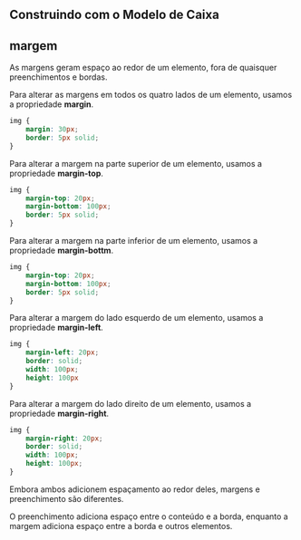 ## Construindo com o Modelo de Caixa

## margem

As margens geram espaço ao redor de um elemento, fora de quaisquer preenchimentos e bordas.

Para alterar as margens em todos os quatro lados de um elemento, usamos a propriedade **margin**.

```css
img {
    margin: 30px;
    border: 5px solid;
}
```
Para alterar a margem na parte superior de um elemento, usamos a propriedade **margin-top**.

```css
img {
    margin-top: 20px;
    margin-bottom: 100px;
    border: 5px solid;
}
```

Para alterar a margem na parte inferior de um elemento, usamos a propriedade **margin-bottm**.

```css 
img {
    margin-top: 20px;
    margin-bottom: 100px;
    border: 5px solid;
}
```

Para alterar a margem do lado esquerdo de um elemento, usamos a propriedade **margin-left**.

```css
img {
    margin-left: 20px;
    border: solid;
    width: 100px;
    height: 100px
}
```

Para alterar a margem do lado direito de um elemento, usamos a propriedade **margin-right**.

```css 
img {
    margin-right: 20px;
    border: solid;
    width: 100px;
    height: 100px;
}
```
Embora ambos adicionem espaçamento ao redor deles, margens e preenchimento são diferentes.

O preenchimento adiciona espaço entre o conteúdo e a borda, enquanto a margem adiciona espaço entre a borda e outros elementos.
